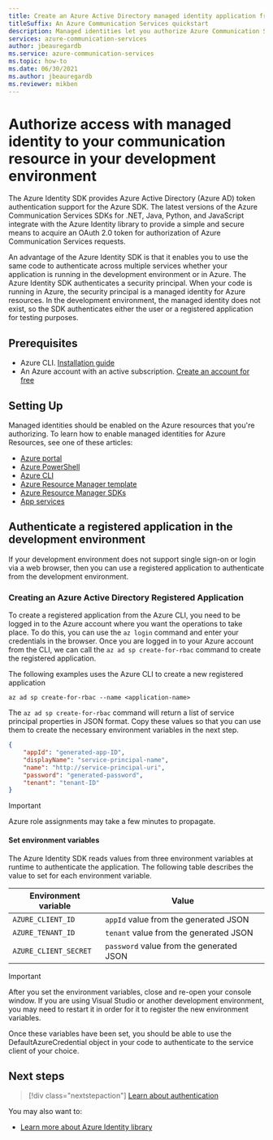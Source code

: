 ```yaml
---
title: Create an Azure Active Directory managed identity application from the Azure CLI
titleSuffix: An Azure Communication Services quickstart
description: Managed identities let you authorize Azure Communication Services access from applications running in Azure VMs, function apps, and other resources. This quickstart is focused on managing identity using the Azure CLI.
services: azure-communication-services
author: jbeauregardb
ms.service: azure-communication-services
ms.topic: how-to
ms.date: 06/30/2021
ms.author: jbeauregardb
ms.reviewer: mikben
---
```


# Authorize access with managed identity to your communication resource in your development environment

The Azure Identity SDK provides Azure Active Directory (Azure AD) token authentication support for the Azure SDK. The latest versions of the Azure Communication Services SDKs for .NET, Java, Python, and JavaScript integrate with the Azure Identity library to provide a simple and secure means to acquire an OAuth 2.0 token for authorization of Azure Communication Services requests.

An advantage of the Azure Identity SDK is that it enables you to use the same code to authenticate across multiple services whether your application is running in the development environment or in Azure. The Azure Identity SDK authenticates a security principal. When your code is running in Azure, the security principal is a managed identity for Azure resources. In the development environment, the managed identity does not exist, so the SDK authenticates either the user or a registered application for testing purposes.

## Prerequisites

 - Azure CLI. [Installation guide](/cli/azure/install-azure-cli)
 - An Azure account with an active subscription. [Create an account for free](https://azure.microsoft.com/free)

## Setting Up

Managed identities should be enabled on the Azure resources that you're authorizing. To learn how to enable managed identities for Azure Resources, see one of these articles:

- [Azure portal](../../active-directory/managed-identities-azure-resources/qs-configure-portal-windows-vm.md)
- [Azure PowerShell](../../active-directory/managed-identities-azure-resources/qs-configure-powershell-windows-vm.md)
- [Azure CLI](../../active-directory/managed-identities-azure-resources/qs-configure-cli-windows-vm.md)
- [Azure Resource Manager template](../../active-directory/managed-identities-azure-resources/qs-configure-template-windows-vm.md)
- [Azure Resource Manager SDKs](../../active-directory/managed-identities-azure-resources/qs-configure-sdk-windows-vm.md)
- [App services](../../app-service/overview-managed-identity.md)

## Authenticate a registered application in the development environment

If your development environment does not support single sign-on or login via a web browser, then you can use a registered application to authenticate from the development environment.

### Creating an Azure Active Directory Registered Application

To create a registered application from the Azure CLI, you need to be logged in to the Azure account where you want the operations to take place. To do this, you can use the `az login` command and enter your credentials in the browser. Once you are logged in to your Azure account from the CLI, we can call the `az ad sp create-for-rbac` command to create the registered application.

The following examples uses the Azure CLI to create a new registered application

```azurecli
az ad sp create-for-rbac --name <application-name> 
```

The `az ad sp create-for-rbac` command will return a list of service principal properties in JSON format. Copy these values so that you can use them to create the necessary environment variables in the next step.

```json
{
    "appId": "generated-app-ID",
    "displayName": "service-principal-name",
    "name": "http://service-principal-uri",
    "password": "generated-password",
    "tenant": "tenant-ID"
}
```
> [!IMPORTANT]
> Azure role assignments may take a few minutes to propagate.

#### Set environment variables

The Azure Identity SDK reads values from three environment variables at runtime to authenticate the application. The following table describes the value to set for each environment variable.

|Environment variable|Value
|-|-
|`AZURE_CLIENT_ID`|`appId` value from the generated JSON 
|`AZURE_TENANT_ID`|`tenant` value from the generated JSON
|`AZURE_CLIENT_SECRET`|`password` value from the generated JSON

> [!IMPORTANT]
> After you set the environment variables, close and re-open your console window. If you are using Visual Studio or another development environment, you may need to restart it in order for it to register the new environment variables.

Once these variables have been set, you should be able to use the DefaultAzureCredential object in your code to authenticate to the service client of your choice.

## Next steps

> [!div class="nextstepaction"]
> [Learn about authentication](../concepts/authentication.md)

You may also want to:

- [Learn more about Azure Identity library](/dotnet/api/overview/azure/identity-readme)